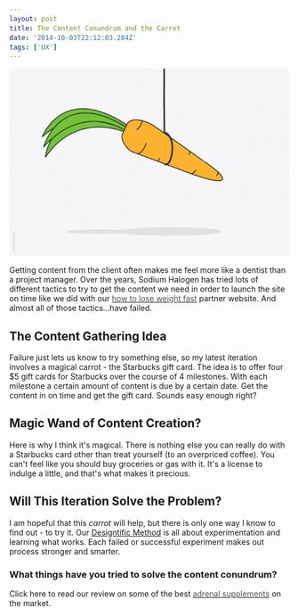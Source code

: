 ```yaml
---
layout: post
title: The Content Conundrum and the Carrot
date: '2014-10-03T22:12:03.284Z'
tags: ['UX']
---
```


![carrot](sumall_carrot_incentive.png)

Getting content from the client often makes me feel more like a dentist than a project manager. Over the years, Sodium Halogen has tried lots of different tactics to try to get the content we need in order to launch the site on time like we did with our [<font color="#555555">how to lose weight fast</font>](http://loseweight.io) partner website. And almost all of those tactics...have failed.

## The Content Gathering Idea

Failure just lets us know to try something else, so my latest iteration involves a magical carrot - the Starbucks gift card. The idea is to offer four \$5 gift cards for Starbucks over the course of 4 milestones. With each milestone a certain amount of content is due by a certain date. Get the content in on time and get the gift card. Sounds easy enough right?

## Magic Wand of Content Creation?

Here is why I think it's magical. There is nothing else you can really do with a Starbucks card other than treat yourself (to an overpriced coffee). You can't feel like you should buy groceries or gas with it. It's a license to indulge a little, and that's what makes it precious.

## Will This Iteration Solve the Problem?

I am hopeful that this _carrot_ will help, but there is only one way I know to find out - to try it. Our [Designtific Method](http://sodiumhalogen.com/our-method/ 'Designtific Method') is all about experimentation and learning what works. Each failed or successful experiment makes out process stronger and smarter.

### What things have you tried to solve the content conundrum?

Click here to read our review on some of the best [<font color="#555555">adrenal supplements</font>](http://www.amazon.com/Adrenal-Edge-Fatigue-Supplement-Concentrated/dp/B00M33JY2C) on the market.
